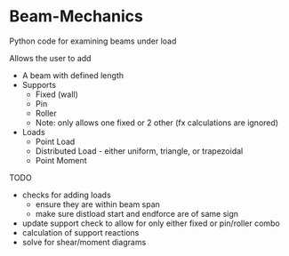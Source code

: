 # Beam-Mechanics
Python code for examining beams under load

Allows the user to add
- A beam with defined length
- Supports
    - Fixed (wall)
    - Pin
    - Roller
    - Note: only allows one fixed or 2 other (fx calculations are ignored)
- Loads
    - Point Load
    - Distributed Load - either uniform, triangle, or trapezoidal
    - Point Moment


TODO
- checks for adding loads
    - ensure they are within beam span
    - make sure distload start and endforce are of same sign
- update support check to allow for only either fixed or pin/roller combo
- calculation of support reactions
- solve for shear/moment diagrams
